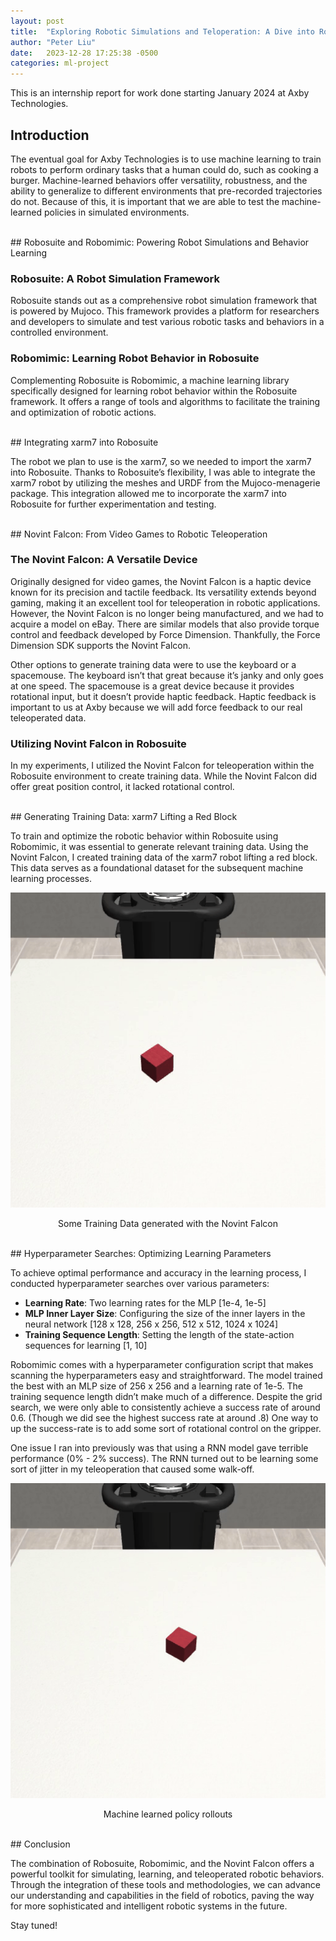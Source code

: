 ```yaml
---
layout: post
title:  "Exploring Robotic Simulations and Teloperation: A Dive into Robosuite and Novint Falcon"
author: "Peter Liu"
date:   2023-12-28 17:25:38 -0500
categories: ml-project
---
```


This is an internship report for work done starting January 2024 at Axby Technologies.
## Introduction

The eventual goal for Axby Technologies is to use machine learning to train robots to perform ordinary tasks that a human could do, such as cooking a burger. Machine-learned behaviors offer versatility, robustness, and the ability to generalize to different environments that pre-recorded trajectories do not. Because of this, it is important that we are able to test the machine-learned policies in simulated environments.

<br>
## Robosuite and Robomimic: Powering Robot Simulations and Behavior Learning

### Robosuite: A Robot Simulation Framework

Robosuite stands out as a comprehensive robot simulation framework that is powered by Mujoco. This framework provides a platform for researchers and developers to simulate and test various robotic tasks and behaviors in a controlled environment.

### Robomimic: Learning Robot Behavior in Robosuite

Complementing Robosuite is Robomimic, a machine learning library specifically designed for learning robot behavior within the Robosuite framework. It offers a range of tools and algorithms to facilitate the training and optimization of robotic actions.

<br>
## Integrating xarm7 into Robosuite

The robot we plan to use is the xarm7, so we needed to import the xarm7 into Robosuite. Thanks to Robosuite’s flexibility, I was able to integrate the xarm7 robot by utilizing the meshes and URDF from the Mujoco-menagerie package. This integration allowed me to incorporate the xarm7 into Robosuite for further experimentation and testing.

<br>
## Novint Falcon: From Video Games to Robotic Teleoperation

### The Novint Falcon: A Versatile Device

Originally designed for video games, the Novint Falcon is a haptic device known for its precision and tactile feedback. Its versatility extends beyond gaming, making it an excellent tool for teleoperation in robotic applications. However, the Novint Falcon is no longer being manufactured, and we had to acquire a model on eBay. There are similar models that also provide torque control and feedback developed by Force Dimension. Thankfully, the Force Dimension SDK supports the Novint Falcon.

Other options to generate training data were to use the keyboard or a spacemouse. The keyboard isn’t that great because it’s janky and only goes at one speed. The spacemouse is a great device because it provides rotational input, but it doesn’t provide haptic feedback. Haptic feedback is important to us at Axby because we will add force feedback to our real teleoperated data.

### Utilizing Novint Falcon in Robosuite

In my experiments, I utilized the Novint Falcon for teleoperation within the Robosuite environment to create training data. While the Novint Falcon did offer great position control, it lacked rotational control.

<br>
## Generating Training Data: xarm7 Lifting a Red Block

To train and optimize the robotic behavior within Robosuite using Robomimic, it was essential to generate relevant training data. Using the Novint Falcon, I created training data of the xarm7 robot lifting a red block. This data serves as a foundational dataset for the subsequent machine learning processes.


<p align="center">
  <img src="/media/xarm7_training.gif" alt="xarm7_training GIF">
  <figcaption style="text-align:center;">Some Training Data generated with the Novint Falcon</figcaption>
</p>
<br>
## Hyperparameter Searches: Optimizing Learning Parameters

To achieve optimal performance and accuracy in the learning process, I conducted hyperparameter searches over various parameters:

- **Learning Rate**: Two learning rates for the MLP [1e-4, 1e-5]
- **MLP Inner Layer Size**: Configuring the size of the inner layers in the neural network [128 x 128, 256 x 256, 512 x 512, 1024 x 1024]
- **Training Sequence Length**: Setting the length of the state-action sequences for learning [1, 10]

Robomimic comes with a hyperparameter configuration script that makes scanning the hyperparameters easy and straightforward. The model trained the best with an MLP size of 256 x 256 and a learning rate of 1e-5. The training sequence length didn’t make much of a difference. Despite the grid search, we were only able to consistently achieve a success rate of around 0.6. (Though we did see the highest success rate at around .8) One way to up the success-rate is to add some sort of rotational control on the gripper.

One issue I ran into previously was that using a RNN model gave terrible performance (0% - 2% success). The RNN turned out to be learning some sort of jitter in my teleoperation that caused some walk-off.

<p align="center">
  <img src="/media/generated_data.gif" alt="generated_data GIF">
  <figcaption style="text-align:center;">Machine learned policy rollouts</figcaption>
</p>
<br>
## Conclusion

The combination of Robosuite, Robomimic, and the Novint Falcon offers a powerful toolkit for simulating, learning, and teleoperated robotic behaviors. Through the integration of these tools and methodologies, we can advance our understanding and capabilities in the field of robotics, paving the way for more sophisticated and intelligent robotic systems in the future.

Stay tuned!



